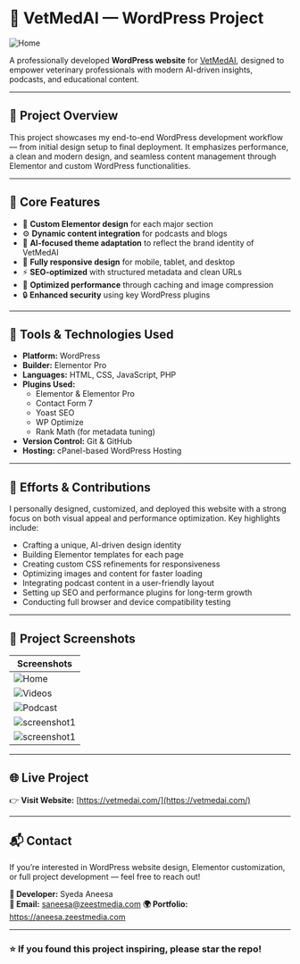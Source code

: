 # 🐾 VetMedAI — WordPress Project

![Home](https://github.com/Syedaaneesa/flarevet/blob/main/FlareVet-Veterinary-Podcast-for-Veterinary-Professionals-%E2%80%93-Veterinary-Podcast-for-Veterinary-Professionals-10-07-2025_08_25_PM.png) 

A professionally developed **WordPress website** for [VetMedAI](https://vetmedai.com/), designed to empower veterinary professionals with modern AI-driven insights, podcasts, and educational content.  

---

## 🚀 Project Overview

This project showcases my end-to-end WordPress development workflow — from initial design setup to final deployment. It emphasizes performance, a clean and modern design, and seamless content management through Elementor and custom WordPress functionalities.

---

## 🧩 Core Features

- 🎨 **Custom Elementor design** for each major section  
- ⚙️ **Dynamic content integration** for podcasts and blogs  
- 🧠 **AI-focused theme adaptation** to reflect the brand identity of VetMedAI  
- 📱 **Fully responsive design** for mobile, tablet, and desktop  
- ⚡ **SEO-optimized** with structured metadata and clean URLs  
- 🧰 **Optimized performance** through caching and image compression  
- 🔒 **Enhanced security** using key WordPress plugins  

---

## 🧱 Tools & Technologies Used

- **Platform:** WordPress
- **Builder:** Elementor Pro  
- **Languages:** HTML, CSS, JavaScript, PHP  
- **Plugins Used:**  
  - Elementor & Elementor Pro  
  - Contact Form 7  
  - Yoast SEO  
  - WP Optimize  
  - Rank Math (for metadata tuning)  
- **Version Control:** Git & GitHub  
- **Hosting:** cPanel-based WordPress Hosting  

---

## 💪 Efforts & Contributions

I personally designed, customized, and deployed this website with a strong focus on both visual appeal and performance optimization. Key highlights include:

- Crafting a unique, AI-driven design identity  
- Building Elementor templates for each page  
- Creating custom CSS refinements for responsiveness  
- Optimizing images and content for faster loading  
- Integrating podcast content in a user-friendly layout  
- Setting up SEO and performance plugins for long-term growth  
- Conducting full browser and device compatibility testing  

---

## 📸 Project Screenshots

| Screenshots |
|------|
| ![Home](https://github.com/Syedaaneesa/flarevet/blob/main/FlareVet-Veterinary-Podcast-for-Veterinary-Professionals-%E2%80%93-Veterinary-Podcast-for-Veterinary-Professionals-10-07-2025_08_25_PM.png) 
| ![Videos](https://github.com/Syedaaneesa/flarevet/blob/main/FlareVet-Veterinary-Podcast-for-Veterinary-Professionals-–-Veterinary-Podcast-for-Veterinary-Professionals-10-07-2025_08_26_PM.png) 
| ![Podcast](https://github.com/Syedaaneesa/flarevet/blob/main/FlareVet-Veterinary-Podcast-for-Veterinary-Professionals-%E2%80%93-Veterinary-Podcast-for-Veterinary-Professionals-10-07-x2025_08_25_PM.png) 
| ![screenshot1](https://github.com/Syedaaneesa/flarevet/blob/main/FlareVet-Veterinary-Podcast-for-Veterinary-Professionals-%E2%80%93-Veterinary-Podcast-for-Veterinary-Professionzals-10-07-2025_08_29_PM.png)
| ![screenshot1](https://github.com/Syedaaneesa/flarevet/blob/main/FlareVet-Veterinary-Podcast-for-Veterinary-Professionals-%E2%80%93-Veterinary-Podcast-for-Veterinary-Professsionals-10-07-2025_08_26_PM.png)


---

## 🌐 Live Project

👉 **Visit Website:** [https://vetmedai.com/](https://vetmedai.com/)

---

## 📬 Contact

If you’re interested in WordPress website design, Elementor customization, or full project development — feel free to reach out!

**👤 Developer:** Syeda Aneesa  
**📧 Email:** saneesa@zeestmedia.com 
**🌍 Portfolio:** https://aneesa.zeestmedia.com

---

### ⭐ If you found this project inspiring, please star the repo!
